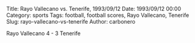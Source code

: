 Title: Rayo Vallecano vs. Tenerife, 1993/09/12
Date: 1993/09/12 00:00
Category: sports
Tags: football, football scores, Rayo Vallecano, Tenerife
Slug: rayo-vallecano-vs-tenerife
Author: carbonero


Rayo Vallecano 4 - 3 Tenerife
